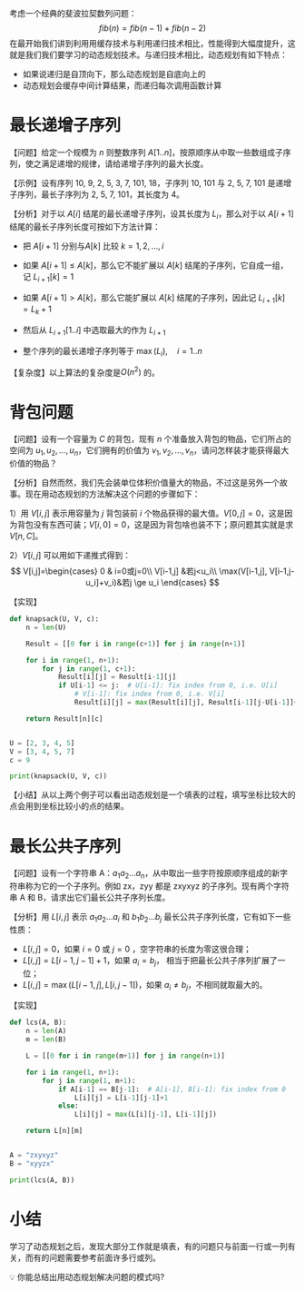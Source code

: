 考虑一个经典的斐波拉契数列问题：
$$
fib(n)=fib(n-1)+fib(n-2)
$$
在最开始我们讲到利用用缓存技术与利用递归技术相比，性能得到大幅度提升，这就是我们我们要学习的动态规划技术。与递归技术相比，动态规划有如下特点：

- 如果说递归是自顶向下，那么动态规划是自底向上的
- 动态规划会缓存中间计算结果，而递归每次调用函数计算



# 最长递增子序列

【问题】给定一个规模为 $n$ 则整数序列 $A[1..n]$，按原顺序从中取一些数组成子序列，使之满足递增的规律，请给递增子序列的最大长度。

【示例】设有序列 10, 9, 2, 5, 3, 7, 101, 18，子序列 10, 101 与 2, 5, 7, 101 是递增子序列，最长子序列为 2, 5, 7, 101，其长度为 4。

【分析】对于以 $A[i]$ 结尾的最长递增子序列，设其长度为 $L_i$，那么对于以 $A[i+1]$ 结尾的最长子序列长度可按如下方法计算：

- 把 $A[i+1]$ 分别与$A[k]$ 比较 $k=1,2,\dots,i$
- 如果 $A[i+1]\le A[k]$，那么它不能扩展以 $A[k]$ 结尾的子序列，它自成一组，记 $L_{i+1}[k]=1$
- 如果 $A[i+1]> A[k]$，那么它能扩展以 $A[k]$ 结尾的子序列，因此记 $L_{i+1}[k]=L_k+1$

- 然后从 $L_{i+1}[1..i]$ 中选取最大的作为 $L_{i+1}$
- 整个序列的最长递增子序列等于 $\max(L_i), \quad i=1..n$

【复杂度】以上算法的复杂度是$O(n^2)$ 的。



# 背包问题

【问题】设有一个容量为 $C$ 的背包，现有 $n$ 个准备放入背包的物品，它们所占的空间为 $u_1,u_2,\dots,u_n$，它们拥有的价值为 $v_1, v_2,\dots,v_n$，请问怎样装才能获得最大价值的物品？

【分析】自然而然，我们先会装单位体积价值量大的物品，不过这是另外一个故事。现在用动态规划的方法解决这个问题的步骤如下：

1）用 $V[i,j]$ 表示用容量为 $j$ 背包装前 $i$ 个物品获得的最大值。$V[0,j]=0$，这是因为背包没有东西可装；$V[i,0]=0$，这是因为背包啥也装不下；原问题其实就是求 $V[n,C]$。

2）$V[i,j]$ 可以用如下递推式得到：
$$
V[i,j]=\begin{cases}
0	& i=0或j=0\\
V[i-1,j] &若j<u_i\\
\max(V[i-1,j], V[i-1,j-u_i]+v_i)&若j \ge u_i
\end{cases}
$$

【实现】
```python
def knapsack(U, V, c):
    n = len(U)

    Result = [[0 for i in range(c+1)] for j in range(n+1)]

    for i in range(1, n+1):
        for j in range(1, c+1):
            Result[i][j] = Result[i-1][j]
            if U[i-1] <= j:  # U[i-1]: fix index from 0, i.e. U[i]
                # V[i-1]: fix index from 0, i.e. V[i]
                Result[i][j] = max(Result[i][j], Result[i-1][j-U[i-1]]+V[i-1]) 

    return Result[n][c]


U = [2, 3, 4, 5]
V = [3, 4, 5, 7]
c = 9

print(knapsack(U, V, c))
```

【小结】从以上两个例子可以看出动态规划是一个填表的过程，填写坐标比较大的点会用到坐标比较小的点的结果。



# 最长公共子序列

【问题】设有一个字符串 A：$a_1a_2\dots a_n$，从中取出一些字符按原顺序组成的新字符串称为它的一个子序列。例如 zx，zyy 都是 zxyxyz 的子序列。现有两个字符串 A 和 B，请求出它们最长公共子序列长度。

【分析】用 $L[i,j]$ 表示 $a_1a_2\dots a_i$ 和 $b_1b_2\dots b_j$ 最长公共子序列长度，它有如下一些性质：

- $L[i,j]=0$，如果 $i=0$ 或 $j=0$ ，空字符串的长度为零这很合理；
- $L[i,j]=L[i-1,j-1]+1$，如果 $a_i=b_j$， 相当于把最长公共子序列扩展了一位；
- $L[i,j]=\max(L[i-1,j],L[i,j-1])$，如果 $a_i\not= b_j$，不相同就取最大的。

【实现】

```python
def lcs(A, B):
    n = len(A)
    m = len(B)

    L = [[0 for i in range(m+1)] for j in range(n+1)]

    for i in range(1, n+1):
        for j in range(1, m+1):
            if A[i-1] == B[j-1]:  # A[i-1], B[i-1]: fix index from 0
                L[i][j] = L[i-1][j-1]+1
            else:
                L[i][j] = max(L[i][j-1], L[i-1][j])

    return L[n][m]


A = "zxyxyz"
B = "xyyzx"

print(lcs(A, B))
```



# 小结

学习了动态规划之后，发现大部分工作就是填表，有的问题只与前面一行或一列有关，而有的问题需要参考前面许多行或列。

:bulb: 你能总结出用动态规划解决问题的模式吗?

